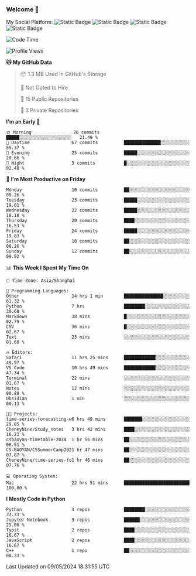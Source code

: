 ### Welcome 👋

<!--
**CheneyNine/CheneyNine** is a ✨ _special_ ✨ repository because its `README.md` (this file) appears on your GitHub profile.

Here are some ideas to get you started:

- 🔭 I’m currently working on ...
- 🌱 I’m currently learning ...
- 👯 I’m looking to collaborate on ...
- 🤔 I’m looking for help with ...
- 💬 Ask me about ...
- 📫 How to reach me: ...
- 😄 Pronouns: ...
- ⚡ Fun fact: ...
-->

My Social Platform:
![Static Badge](https://img.shields.io/badge/_-CheneyNine-black?style=flat&logo=Github&logoColor=white&cacheSeconds=https%3A%2F%2Fgithub.com%2FCheneyNine)
![Static Badge](https://img.shields.io/badge/_-cheneynine.top-purple?style=flat&logo=googlehome&logoColor=white&link=https%3A%2F%2Fwww.cheneynine.top)
![Static Badge](https://img.shields.io/badge/_-CQU__Cheney-green?style=flat&logo=wechat&logoColor=white&link=https%3A%2F%2Fwww.linkedin.com%2Fin%2Fyinan-chen-9b09202b9%2F)
![Static Badge](https://img.shields.io/badge/_-Cheney-blue?style=flat&logo=linkedin&logoColor=white&link=https%3A%2F%2Fwww.linkedin.com%2Fin%2Fyinan-chen-9b09202b9%2F)


<!--START_SECTION:waka-->
![Code Time](http://img.shields.io/badge/Code%20Time-63%20hrs%2010%20mins-blue)

![Profile Views](http://img.shields.io/badge/Profile%20Views-4-blue)

**🐱 My GitHub Data** 

> 📦 1.3 MB Used in GitHub's Storage 
 > 
> 🚫 Not Opted to Hire
 > 
> 📜 15 Public Repositories 
 > 
> 🔑 3 Private Repositories 
 > 
**I'm an Early 🐤** 

```text
🌞 Morning                26 commits          █████░░░░░░░░░░░░░░░░░░░░   21.49 % 
🌆 Daytime                67 commits          ██████████████░░░░░░░░░░░   55.37 % 
🌃 Evening                25 commits          █████░░░░░░░░░░░░░░░░░░░░   20.66 % 
🌙 Night                  3 commits           █░░░░░░░░░░░░░░░░░░░░░░░░   02.48 % 
```
📅 **I'm Most Productive on Friday** 

```text
Monday                   10 commits          ██░░░░░░░░░░░░░░░░░░░░░░░   08.26 % 
Tuesday                  23 commits          █████░░░░░░░░░░░░░░░░░░░░   19.01 % 
Wednesday                22 commits          █████░░░░░░░░░░░░░░░░░░░░   18.18 % 
Thursday                 20 commits          ████░░░░░░░░░░░░░░░░░░░░░   16.53 % 
Friday                   24 commits          █████░░░░░░░░░░░░░░░░░░░░   19.83 % 
Saturday                 10 commits          ██░░░░░░░░░░░░░░░░░░░░░░░   08.26 % 
Sunday                   12 commits          ██░░░░░░░░░░░░░░░░░░░░░░░   09.92 % 
```


📊 **This Week I Spent My Time On** 

```text
🕑︎ Time Zone: Asia/Shanghai

💬 Programming Languages: 
Other                    14 hrs 1 min        ███████████████░░░░░░░░░░   61.32 % 
Python                   7 hrs               ████████░░░░░░░░░░░░░░░░░   30.68 % 
Markdown                 38 mins             █░░░░░░░░░░░░░░░░░░░░░░░░   02.79 % 
CSV                      36 mins             █░░░░░░░░░░░░░░░░░░░░░░░░   02.67 % 
Text                     23 mins             ░░░░░░░░░░░░░░░░░░░░░░░░░   01.68 % 

🔥 Editors: 
Safari                   11 hrs 25 mins      ████████████░░░░░░░░░░░░░   49.97 % 
VS Code                  10 hrs 49 mins      ████████████░░░░░░░░░░░░░   47.34 % 
Terminal                 22 mins             ░░░░░░░░░░░░░░░░░░░░░░░░░   01.67 % 
Notes                    12 mins             ░░░░░░░░░░░░░░░░░░░░░░░░░   00.88 % 
Obsidian                 1 min               ░░░░░░░░░░░░░░░░░░░░░░░░░   00.13 % 

🐱‍💻 Projects: 
time-series-forecasting-w6 hrs 49 mins       ███████░░░░░░░░░░░░░░░░░░   29.85 % 
CheneyNine/Study_notes   3 hrs 42 mins       ████░░░░░░░░░░░░░░░░░░░░░   16.23 % 
csbaoyan-timetable-2024  1 hr 56 mins        ██░░░░░░░░░░░░░░░░░░░░░░░   08.51 % 
CS-BAOYAN/CSSummerCamp2021 hr 47 mins        ██░░░░░░░░░░░░░░░░░░░░░░░   07.87 % 
CheneyNine/time-series-fo1 hr 46 mins        ██░░░░░░░░░░░░░░░░░░░░░░░   07.76 % 

💻 Operating System: 
Mac                      22 hrs 51 mins      █████████████████████████   100.00 % 
```

**I Mostly Code in Python** 

```text
Python                   4 repos             ████████░░░░░░░░░░░░░░░░░   33.33 % 
Jupyter Notebook         3 repos             ██████░░░░░░░░░░░░░░░░░░░   25.00 % 
Typst                    2 repos             ████░░░░░░░░░░░░░░░░░░░░░   16.67 % 
JavaScript               2 repos             ████░░░░░░░░░░░░░░░░░░░░░   16.67 % 
C++                      1 repo              ██░░░░░░░░░░░░░░░░░░░░░░░   08.33 % 
```




 Last Updated on 09/05/2024 18:31:55 UTC
<!--END_SECTION:waka-->


